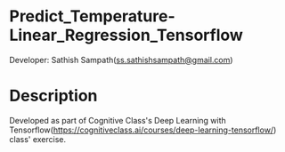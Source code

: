 # Predict_Temperature-Linear_Regression_Tensorflow

Developer: Sathish Sampath(ss.sathishsampath@gmail.com)

# Description

Developed as part of Cognitive Class's Deep Learning with Tensorflow(https://cognitiveclass.ai/courses/deep-learning-tensorflow/) class' exercise.

